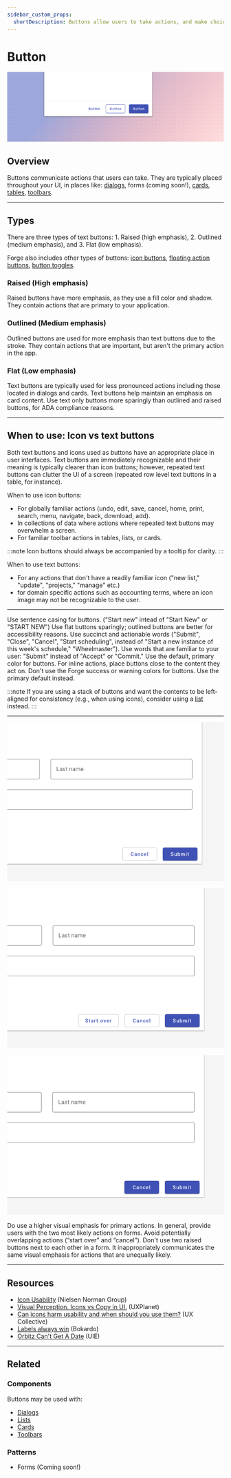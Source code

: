 ```yaml
---
sidebar_custom_props:
  shortDescription: Buttons allow users to take actions, and make choices, with a single tap.
---
```


# Button

<ComponentVisual storybookUrl="https://forge.tylerdev.io/main/?path=/story/components-button--default">

![](./images/button.png)

</ComponentVisual>

## Overview

Buttons communicate actions that users can take. They are typically placed throughout your UI, in places like: [dialogs](/components/notifications-and-messages/dialog), forms (coming soon!), [cards](/components/cards/card), [tables](/components/table-data/table), [toolbars](/components/toolbar).

---

## Types 

There are three types of text buttons: 1. Raised (high emphasis), 2. Outlined (medium emphasis), and 3. Flat (low emphasis).

Forge also includes other types of buttons: [icon buttons](/components/icon-button), [floating action buttons](/components/fab), [button toggles](/components/buttons/button-toggle). 

### Raised (High emphasis)

Raised  buttons have more emphasis, as they use a fill color and shadow. They contain actions that are primary to your application.

### Outlined (Medium emphasis)

Outlined buttons are used for more emphasis than text buttons due to the stroke. They contain actions that are important, but aren't the primary action in the app.

### Flat (Low emphasis)

Text buttons are typically used for less pronounced actions including those located in dialogs and cards. Text buttons help maintain an emphasis on card content. Use text only buttons more sparingly than outlined and raised buttons, for ADA compliance reasons.

---

## When to use: Icon vs text buttons

Both text buttons and icons used as buttons have an appropriate place in user interfaces. Text buttons are immediately recognizable and their meaning is typically clearer than icon buttons; however, repeated text buttons can clutter the UI of a screen (repeated row level text buttons in a table, for instance). 

When to use icon buttons:

- For globally familiar actions (undo, edit, save, cancel, home, print, search, menu, navigate, back, download, add).
- In collections of data where actions where repeated text buttons may overwhelm a screen. 
- For familiar toolbar actions in tables, lists, or cards.

:::note
Icon buttons should always be accompanied by a tooltip for clarity. 
:::

When to use text buttons:

- For any actions that don't have a readily familiar icon ("new list," "update", "projects," "manage" etc.)
- for domain specific actions such as accounting terms, where an icon image may not be recognizable to the user.

---

<DoDontGrid>
  <DoDontTextSection>
    <DoDontText type="do">Use sentence casing for buttons. ("Start new" intead of "Start New" or "START NEW")</DoDontText>
    <DoDontText type="do">Use flat buttons sparingly; outlined buttons are better for accessibility reasons.</DoDontText>
    <DoDontText type="do">Use succinct and actionable words ("Submit", "Close", "Cancel", "Start scheduling", instead of "Start a new instance of this week's schedule," "Wheelmaster"). </DoDontText>
    <DoDontText type="do">Use words that are familiar to your user: "Submit" instead of "Accept" or "Commit."</DoDontText>
    <DoDontText type="do">Use the default, primary color for buttons.</DoDontText>
    <DoDontText type="do">For inline actions, place buttons close to the content they act on.</DoDontText>
  </DoDontTextSection>
  <DoDontTextSection>
    <DoDontText type="dont">Don't use the Forge success or warning colors for buttons. Use the primary default instead.</DoDontText>
  </DoDontTextSection>
</DoDontGrid>

:::note
If you are using a stack of buttons and want the contents to be left-aligned for consistency (e.g., when using icons),
consider using a [list](/components/lists/list) instead.
:::

---

<DoDontGrid>
  <DoDontRow>
  <DoDontImage>

![Image of a raised button and an outlined button at the bottom of a form.](./images/button-do.png)

  </DoDontImage>
  <DoDontImage>

![Image of two outlined buttons and a raised button at the bottom of a form.](./images/button-caution.png)

  </DoDontImage>
  <DoDontImage>

![Image of two raised buttons at the bottom of a form.](./images/button-dont.png)

  </DoDontImage>
  </DoDontRow>
  <DoDontRow>
    <DoDont type="do">Do use a higher visual emphasis for primary actions. </DoDont>
    <DoDont type="caution">In general, provide users with the two most likely actions on forms. Avoid potentially overlapping actions (“start over” and “cancel”).</DoDont>
    <DoDont type="dont">Don't use two raised buttons next to each other in a form. It inappropriately communicates the same visual emphasis for actions that are unequally likely.</DoDont>
  </DoDontRow>
</DoDontGrid>

---

## Resources

- [Icon Usability](https://www.nngroup.com/articles/icon-usability/) (Nielsen Norman Group)
- [Visual Perception. Icons vs Copy in UI.](https://uxplanet.org/visual-perception-icons-vs-copy-in-ui-cd8e1a2f8af0) (UXPlanet)
- [Can icons harm usability and when should you use them?](https://uxdesign.cc/when-should-i-be-using-icons-63e7448202c4) (UX Collective)
- [Labels always win](http://bokardo.com/archives/labels-always-win/) (Bokardo)
- [Orbitz Can't Get A Date](https://archive.uie.com/brainsparks/2006/02/20/orbitz-cant-get-a-date/) (UIE)

---

## Related

### Components

Buttons may be used with:

- [Dialogs](/components/notifications-and-messages/dialog)
- [Lists](/components/lists/list)
- [Cards](/components/cards/card)
- [Toolbars](/components/toolbar)

### Patterns

- Forms (Coming soon!)
